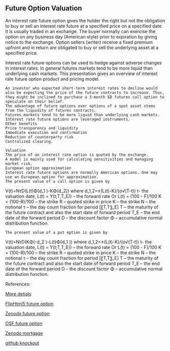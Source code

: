 ## Future Option Valuation
   
An interest rate future option gives the holder the right but not the obligation to buy or sell an interest rate future at a specified price on a specified date. It is usually traded in an exchange. The buyer normally can exercise the option on any business day (American style) prior to expiration by giving notice to the exchange. Option sellers (writer) receive a fixed premium upfront and in return are obligated to buy or sell the underlying asset at a specified price.

Interest rate future options can be used to hedge against adverse changes in interest rates. In general futures markets tend to be more liquid than underlying cash markets. This presentation gives an overview of interest rate future option product and pricing model. 

	An investor who expected short-term interest rates to decline would also be expecting the price of the future contracts to increase. Thus, they might be inclined to purchase a 3-month ED futures call option to speculate on their belief.
	The advantage of future options over options of a spot asset stems from the liquidity of futures contracts.
	Futures markets tend to be more liquid than underlying cash markets.
	Interest rate future options are leveraged instruments.
	Other benefits
	Price transparency and liquidity
	Immediate execution and confirmation
	Reduction of counterparty risk
	Centralized clearing.

	Valuation
	The price of an interest rate option is quoted by the exchange.
	A model is mainly used for calculating sensitivities and managing market risk.
	European option approximation
	Interest rate future options are normally American options. One may use an European option for approximation.
	The present value of a call option is given by

V(t)=NτD(L(t)Φ(d_1 )-KΦ(d_2))
where 
d_1,2=±(L(t)-K)/(σ√(T-t))
t- the valuation date, 
L(t) =  Y(t;T,T_E)) – the forward rate
  				Or L(t) = (100 - F)/100
				K = (100-R)/100 – the strike
				R – quoted strike in price
K – the strike
 N – the notional
 τ – the day count fraction for period [〖T,T〗_E]
 T – the maturity of the future contract and also the start date of forward period
 T_E – the end date of the forward period
D – the discount factor
Φ – accumulative normal distribution function.

	The present value of a put option is given by

V(t)=NτD(KΦ(-d_2 )-L(t)Φ(d_1 ))
where 
d_1,2=±(L(t)-K)/(σ√(T-t))
t- the valuation date, 
L(t) =  Y(t;T,T_E)) – the forward rate
  				Or L(t) = (100 - F)/100
				K = (100-R)/100 – the strike
				R – quoted strike in price
K – the strike
 N – the notional
 τ – the day count fraction for period [〖T,T〗_E]
 T – the maturity of the future contract and also the start date of forward period
 T_E – the end date of the forward period
D – the discount factor
Φ – accumulative normal distribution function.




References:

   
[More detials](./IrFutureOption-35.pdf)
   
[FlipHtml5 future option](https://fliphtml5.com/download/download-pdf-file.php?str=x0DZh9GTud3bENXamMjN4gzM5ITPkl0av9mY)
   
[Zenodo future option](https://zenodo.org/record/6494261/files/Zenodo-IrFutureOption.pdf)
   
[OSF future option](https://osf.io/gbzj3/download)

[Zenodo mortgage](https://zenodo.org/record/6548953#.YpDvfKgpDq4)

[github knockout](https://github.com/cfrm17/KnockoutSwap)

